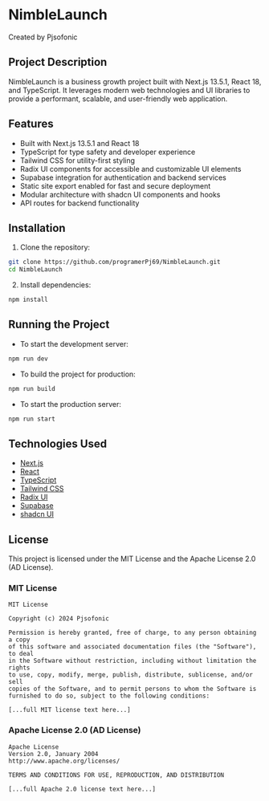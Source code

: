 # NimbleLaunch

Created by Pjsofonic

## Project Description

NimbleLaunch is a business growth project built with Next.js 13.5.1, React 18, and TypeScript. It leverages modern web technologies and UI libraries to provide a performant, scalable, and user-friendly web application.

## Features

- Built with Next.js 13.5.1 and React 18
- TypeScript for type safety and developer experience
- Tailwind CSS for utility-first styling
- Radix UI components for accessible and customizable UI elements
- Supabase integration for authentication and backend services
- Static site export enabled for fast and secure deployment
- Modular architecture with shadcn UI components and hooks
- API routes for backend functionality

## Installation

1. Clone the repository:

```bash
git clone https://github.com/programerPj69/NimbleLaunch.git
cd NimbleLaunch
```

2. Install dependencies:

```bash
npm install
```

## Running the Project

- To start the development server:

```bash
npm run dev
```

- To build the project for production:

```bash
npm run build
```

- To start the production server:

```bash
npm run start
```

## Technologies Used

- [Next.js](https://nextjs.org/)
- [React](https://reactjs.org/)
- [TypeScript](https://www.typescriptlang.org/)
- [Tailwind CSS](https://tailwindcss.com/)
- [Radix UI](https://www.radix-ui.com/)
- [Supabase](https://supabase.com/)
- [shadcn UI](https://ui.shadcn.com/)

## License

This project is licensed under the MIT License and the Apache License 2.0 (AD License).

### MIT License

```
MIT License

Copyright (c) 2024 Pjsofonic

Permission is hereby granted, free of charge, to any person obtaining a copy
of this software and associated documentation files (the "Software"), to deal
in the Software without restriction, including without limitation the rights
to use, copy, modify, merge, publish, distribute, sublicense, and/or sell
copies of the Software, and to permit persons to whom the Software is
furnished to do so, subject to the following conditions:

[...full MIT license text here...]
```

### Apache License 2.0 (AD License)

```
Apache License
Version 2.0, January 2004
http://www.apache.org/licenses/

TERMS AND CONDITIONS FOR USE, REPRODUCTION, AND DISTRIBUTION

[...full Apache 2.0 license text here...]
```

